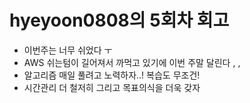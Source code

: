 # hyeyoon0808의 5회차 회고

> 
- 이번주는 너무 쉬었다 ㅜ 
- AWS 쉬는텀이 길어져서 까먹고 있기에 이번 주말 달린다 , ,
- 알고리즘 매일 풀려고 노력하자..! 복습도 무조건!
- 시간관리 더 철저히 그리고 목표의식을 더욱 갖자
